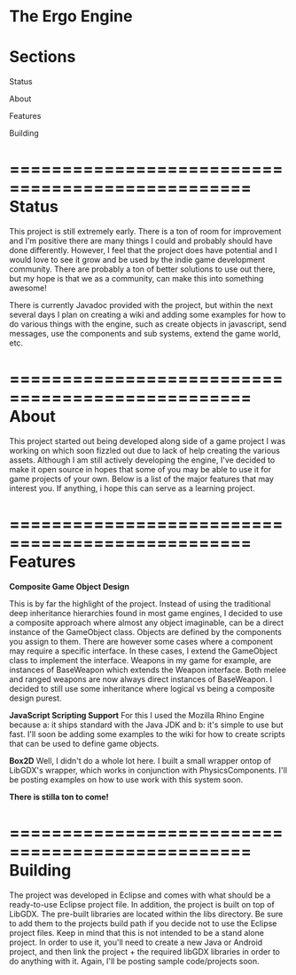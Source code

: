 The Ergo Engine
=================================================
Sections
=================================================
Status

About

Features

Building

=================================================
Status
=================================================
This project is still extremely early. There is a ton of room for improvement and I'm positive there are many things I could and probably should have done differently. However, I feel that the project does have potential and I would love to see it grow and be used by the indie game development community. There are probably a ton of better solutions to use out there, but my hope is that we as a community, can make this into something awesome!

There is currently Javadoc provided with the project, but within the next several days I plan on creating a wiki and adding some examples for how to do various things with the engine, such as create objects in javascript, send messages, use the components and sub systems, extend the game world, etc.

=================================================
About
=================================================
This project started out being developed along side of a game project I was working on which soon fizzled out due to lack of help creating the various assets. Although I am still actively developing the engine, I've decided to make it open source in hopes that some of you may be able to use it for game projects of your own. Below is a list of the major features that may interest you. If anything, i hope this can serve as a learning project.

=================================================
Features
=================================================
**Composite Game Object Design**

This is by far the highlight of the project. Instead of using the traditional deep inheritance hierarchies found in most game engines, I decided to use a composite approach where almost any object imaginable, can be a direct instance of the GameObject class. Objects are defined by the components you assign to them. There are however some cases where a component may require a specific interface. In these cases, I extend the GameObject class to implement the interface. Weapons in my game for example, are instances of BaseWeapon which extends the Weapon interface. Both melee and ranged weapons are now always direct instances of BaseWeapon. I decided to still use some inheritance where logical vs being a composite design purest.

**JavaScript Scripting Support**
For this I used the Mozilla Rhino Engine because a: it ships standard with the Java JDK and b: it's simple to use but fast. I'll soon be adding some examples to the wiki for how to create scripts that can be used to define game objects.

**Box2D**
Well, I didn't do a whole lot here. I built a small wrapper ontop of LibGDX's wrapper, which works in conjunction with PhysicsComponents. I'll be posting examples on how to use work with this system soon.

**There is stilla ton to come!**

=================================================
Building
=================================================
The project was developed in Eclipse and comes with what should be a ready-to-use Eclipse project file. In addition, the project is built on top of LibGDX. The pre-built libraries are located within the libs directory. Be sure to add them to the projects build path if you decide not to use the Eclipse project files. Keep in mind that this is not intended to be a stand alone project. In order to use it, you'll need to create a new Java or Android project, and then link the project + the required libGDX libraries in order to do anything with it. Again, I'll be posting sample code/projects soon.
